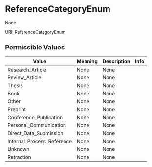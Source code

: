 # ReferenceCategoryEnum

None

URI: ReferenceCategoryEnum

## Permissible Values

| Value | Meaning | Description | Info |
| --- | --- | --- | --- |
| Research_Article | None | None | |
| Review_Article | None | None | |
| Thesis | None | None | |
| Book | None | None | |
| Other | None | None | |
| Preprint | None | None | |
| Conference_Publication | None | None | |
| Personal_Communication | None | None | |
| Direct_Data_Submission | None | None | |
| Internal_Process_Reference | None | None | |
| Unknown | None | None | |
| Retraction | None | None | |




